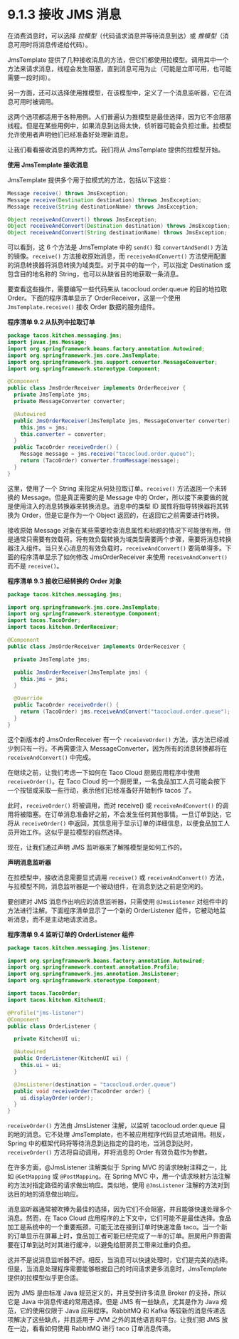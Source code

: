 # 9.1.3 接收 JMS 消息

在消费消息时，可以选择 _拉模型_（代码请求消息并等待消息到达）或 _推模型_（消息可用时将消息传递给代码）。

JmsTemplate 提供了几种接收消息的方法，但它们都使用拉模型。调用其中一个方法来请求消息，线程会发生阻塞，直到消息可用为止（可能是立即可用，也可能需要一段时间）。

另一方面，还可以选择使用推模型，在该模型中，定义了一个消息监听器，它在消息可用时被调用。

这两个选项都适用于各种用例。人们普遍认为推模型是最佳选择，因为它不会阻塞线程。但是在某些用例中，如果消息到达得太快，侦听器可能会负担过重。拉模型允许使用者声明他们已经准备好处理新消息。

让我们看看接收消息的两种方式。我们将从 JmsTemplate 提供的拉模型开始。

**使用 JmsTemplate 接收消息**

JmsTemplate 提供多个用于拉模式的方法，包括以下这些：

```java
Message receive() throws JmsException;
Message receive(Destination destination) throws JmsException;
Message receive(String destinationName) throws JmsException;

Object receiveAndConvert() throws JmsException;
Object receiveAndConvert(Destination destination) throws JmsException;
Object receiveAndConvert(String destinationName) throws JmsException;
```

可以看到，这 6 个方法是 JmsTemplate 中的 `send()` 和 `convertAndSend()` 方法的镜像。`receive()` 方法接收原始消息，而 `receiveAndConvert()` 方法使用配置的消息转换器将消息转换为域类型。对于其中的每一个，可以指定 Destination 或包含目的地名称的 String，也可以从缺省目的地获取一条消息。

要查看这些操作，需要编写一些代码来从 tacocloud.order.queue 的目的地拉取 Order。下面的程序清单显示了 OrderReceiver，这是一个使用 `JmsTemplate.receive()` 接收 Order 数据的服务组件。

**程序清单 9.2 从队列中拉取订单**
```java
package tacos.kitchen.messaging.jms;
import javax.jms.Message;
import org.springframework.beans.factory.annotation.Autowired;
import org.springframework.jms.core.JmsTemplate;
import org.springframework.jms.support.converter.MessageConverter;
import org.springframework.stereotype.Component;

@Component
public class JmsOrderReceiver implements OrderReceiver {
  private JmsTemplate jms;
  private MessageConverter converter;

  @Autowired
  public JmsOrderReceiver(JmsTemplate jms, MessageConverter converter) {
    this.jms = jms;
    this.converter = converter;
  }
  public TacoOrder receiveOrder() {
    Message message = jms.receive("tacocloud.order.queue");
    return (TacoOrder) converter.fromMessage(message);
  }
}
```

这里，使用了一个 String 来指定从何处拉取订单。`receive()` 方法返回一个未转换的 Message。但是真正需要的是 Message 中的 Order，所以接下来要做的就是使用注入的消息转换器来转换消息。消息中的类型 ID 属性将指导转换器将其转换为 Order，但是它是作为一个 Object 返回的，在返回它之前需要进行转换。

接收原始 Message 对象在某些需要检查消息属性和标题的情况下可能很有用，但是通常只需要有效载荷。将有效负载转换为域类型需要两个步骤，需要将消息转换器注入组件。当只关心消息的有效负载时，`receiveAndConvert()` 要简单得多。下面的程序清单显示了如何修改 JmsOrderReceiver 来使用 `receiveAndConvert()` 而不是 `receive()`。

**程序清单 9.3 接收已经转换的 Order 对象**
```java
package tacos.kitchen.messaging.jms;

import org.springframework.jms.core.JmsTemplate;
import org.springframework.stereotype.Component;
import tacos.TacoOrder;
import tacos.kitchen.OrderReceiver;

@Component
public class JmsOrderReceiver implements OrderReceiver {

  private JmsTemplate jms;

  public JmsOrderReceiver(JmsTemplate jms) {
    this.jms = jms;
  }

  @Override
  public TacoOrder receiveOrder() {
    return (TacoOrder) jms.receiveAndConvert("tacocloud.order.queue");
  }
}
```

这个新版本的 JmsOrderReceiver 有一个 `receieveOrder()` 方法，该方法已经减少到只有一行。不再需要注入 MessageConverter，因为所有的消息转换都将在 `receiveAndConvert()` 中完成。

在继续之前，让我们考虑一下如何在 Taco Cloud 厨房应用程序中使用 `receiveOrder()`。在 Taco Cloud 的一个厨房里，一名食品加工人员可能会按下一个按钮或采取一些行动，表示他们已经准备好开始制作 tacos 了。

此时，`receiveOrder()` 将被调用，而对 receive() 或 `receiveAndConvert()` 的调用将被阻塞。在订单消息准备好之前，不会发生任何其他事情。一旦订单到达，它将从 `receiveOrder()` 中返回，其信息用于显示订单的详细信息，以便食品加工人员开始工作。这似乎是拉模型的自然选择。

现在，让我们通过声明 JMS 监听器来了解推模型是如何工作的。

**声明消息监听器**

在拉模型中，接收消息需要显式调用 `receive()` 或 `receiveAndConvert()` 方法，与拉模型不同，消息监听器是一个被动组件，在消息到达之前是空闲的。

要创建对 JMS 消息作出响应的消息监听器，只需使用 `@JmsListener` 对组件中的方法进行注解。下面程序清单显示了一个新的 OrderListener 组件，它被动地监听消息，而不是主动地请求消息。

**程序清单 9.4 监听订单的 OrderListener 组件**
```java
package tacos.kitchen.messaging.jms.listener;

import org.springframework.beans.factory.annotation.Autowired;
import org.springframework.context.annotation.Profile;
import org.springframework.jms.annotation.JmsListener;
import org.springframework.stereotype.Component;

import tacos.TacoOrder;
import tacos.kitchen.KitchenUI;

@Profile("jms-listener")
@Component
public class OrderListener {

  private KitchenUI ui;

  @Autowired
  public OrderListener(KitchenUI ui) {
    this.ui = ui;
  }

  @JmsListener(destination = "tacocloud.order.queue")
  public void receiveOrder(TacoOrder order) {
    ui.displayOrder(order);
  }
}
```

`receiveOrder()` 方法由 JmsListener 注解，以监听 tacocloud.order.queue 目的地的消息。它不处理 JmsTemplate，也不被应用程序代码显式地调用。相反，Spring 中的框架代码将等待消息到达指定的目的地，当消息到达时，`receiveOrder()` 方法将自动调用，并将消息的 Order 有效负载作为参数。

在许多方面，@JmsListener 注解类似于 Spring MVC 的请求映射注释之一，比如 `@GetMapping` 或 `@PostMapping`。在 Spring MVC 中，用一个请求映射方法注解的方法对指定路径的请求做出响应。类似地，使用 `@JmsListener` 注解的方法对到达目的地的消息做出响应。

消息监听器通常被吹捧为最佳的选择，因为它们不会阻塞，并且能够快速处理多个消息。然而，在 Taco Cloud 应用程序的上下文中，它们可能不是最佳选择。食品加工是系统中的一个重要瓶颈，可能无法在接到订单时快速准备 taco。当一个新的订单显示在屏幕上时，食品加工者可能已经完成了一半的订单。厨房用户界面需要在订单到达时对其进行缓冲，以避免给厨房员工带来过重的负担。

这并不是说消息监听器不好。相反，当消息可以快速处理时，它们是完美的选择。但是，当消息处理程序需要能够根据自己的时间请求更多消息时，JmsTemplate 提供的拉模型似乎更合适。

因为 JMS 是由标准 Java 规范定义的，并且受到许多消息 Broker 的支持，所以它是 Java 中消息传递的常用选择。但是 JMS 有一些缺点，尤其是作为 Java 规范，它的使用仅限于 Java 应用程序。RabbitMQ 和 Kafka 等较新的消息传递选项解决了这些缺点，并且适用于 JVM 之外的其他语言和平台。让我们把 JMS 放在一边，看看如何使用 RabbitMQ 进行 taco 订单消息传递。

